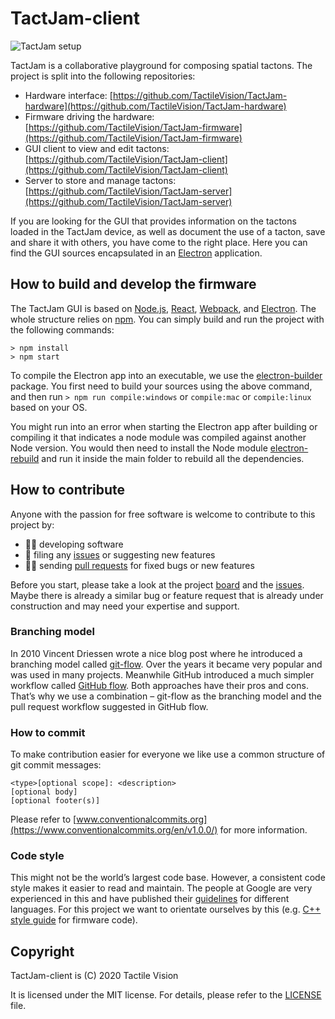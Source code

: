 # TactJam-client

![TactJam setup](https://github.com/TactileVision/TactJam-client/wiki/img/TactJam-Teaser.jpg)

TactJam is a collaborative playground for composing spatial tactons. The project is split into the following repositories:

+ Hardware interface: [https://github.com/TactileVision/TactJam-hardware](https://github.com/TactileVision/TactJam-hardware)
+ Firmware driving the hardware: [https://github.com/TactileVision/TactJam-firmware](https://github.com/TactileVision/TactJam-firmware)
+ GUI client to view and edit tactons: [https://github.com/TactileVision/TactJam-client](https://github.com/TactileVision/TactJam-client)
+ Server to store and manage tactons: [https://github.com/TactileVision/TactJam-server](https://github.com/TactileVision/TactJam-server)

If you are looking for the GUI that provides information on the tactons loaded in the TactJam device, as well as document the use of a tacton, save and share it with others, you have come to the right place. Here you can find the GUI sources encapsulated in an [Electron](https://www.electronjs.org/) application.


## How to build and develop the firmware

The TactJam GUI is based on [Node.js](https://nodejs.org/en/), [React](https://reactjs.org/), [Webpack](https://webpack.js.org/), and [Electron](https://www.electronjs.org/). The whole structure relies on [npm](https://www.npmjs.com/). You can simply build and run the project with the following commands:


```
> npm install
> npm start
```

To compile the Electron app into an executable, we use the [electron-builder](https://www.electron.build/) package. You first need to build your sources using the above command, and then run `> npm run compile:windows` or `compile:mac` or `compile:linux` based on your OS.

You might run into an error when starting the Electron app after building or compiling it that indicates a node module was compiled against another Node version. You would then need to install the Node module [electron-rebuild](https://github.com/electron/electron-rebuild) and run it inside the main folder to rebuild all the dependencies.

## How to contribute

Anyone with the passion for free software is welcome to contribute to this project by:

+ 👩‍💻 developing software
+ 👾 filing any [issues](https://github.com/TactileVision/TactJam-firmware/issues)  or suggesting new features
+ 🧑‍🏭 sending [pull requests](https://github.com/TactileVision/TactJam-firmware/pulls) for fixed bugs or new features

Before you start, please take a look at the project [board](https://github.com/orgs/TactileVision/projects/1) and the [issues](https://github.com/TactileVision/TactJam-firmware/issues). Maybe there is already a similar bug or feature request that is already under construction and may need your expertise and support.


### Branching model

In 2010 Vincent Driessen wrote a nice blog post where he introduced a branching model called [git-flow](https://nvie.com/posts/a-successful-git-branching-model/). Over the years it became very popular and was used in many projects. Meanwhile GitHub introduced a much simpler workflow called [GitHub flow](https://guides.github.com/introduction/flow/). Both approaches have their pros and cons. That’s why we use a combination – git-flow as the branching model and the pull request workflow suggested in GitHub flow.


### How to commit

To make contribution easier for everyone we like use a common structure of git commit messages: 

```
<type>[optional scope]: <description>
[optional body]
[optional footer(s)]
```

Please refer to [www.conventionalcommits.org](https://www.conventionalcommits.org/en/v1.0.0/) for more information.


### Code style

This might not be the world’s largest code base. However, a consistent code style makes it easier to read and maintain. The people at Google are very experienced in this and have published their [guidelines](https://google.github.io/styleguide/) for different languages. For this project we want to orientate ourselves by this (e.g. [C++ style guide](https://google.github.io/styleguide/cppguide.html) for firmware code).


## Copyright

TactJam-client is (C) 2020 Tactile Vision

It is licensed under the MIT license. For details, please refer to the [LICENSE](LICENSE) file.

